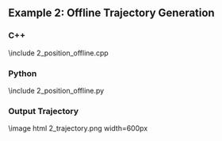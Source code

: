 ## Example 2: Offline Trajectory Generation

### C++

\include 2_position_offline.cpp

### Python

\include 2_position_offline.py

### Output Trajectory

\image html 2_trajectory.png width=600px